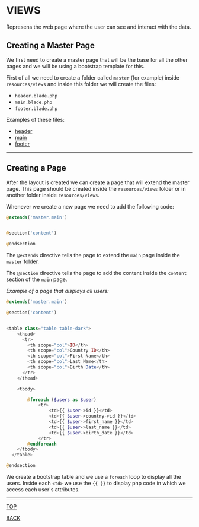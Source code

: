 # VIEWS
Represens the web page where the user can see and interact with the data.

## Creating a Master Page
We first need to create a master page that will be the base for all the other pages and we will be using a bootstrap template for this.

First of all we need to create a folder called `master` (for example) inside `resources/views` and inside this folder we will create the files:
- `header.blade.php`
- `main.blade.php`
- `footer.blade.php`

Examples of these files:
- [header](/Views/MasterPage/header.md)
- [main](/Views/MasterPage/main.md)
- [footer](/Views/MasterPage/footer.md)

---

## Creating a Page
After the layout is created we can create a page that will extend the master page. This page should be created inside the `resources/views` folder or in another folder inside `resources/views`.

Whenever we create a new page we need to add the following code:
```php
@extends('master.main')


@section('content')

@endsection
```

The `@extends` directive tells the page to extend the `main` page inside the `master` folder.

The `@section` directive tells the page to add the content inside the `content` section of the `main` page.


_Example of a page that displays all users:_
```php
@extends('master.main')

@section('content')


<table class="table table-dark">
    <thead>
      <tr>
        <th scope="col">ID</th>
        <th scope="col">Country ID</th>
        <th scope="col">First Name</th>
        <th scope="col">Last Name</th>
        <th scope="col">Birth Date</th>
      </tr>
    </thead>

    <tbody>

        @foreach ($users as $user)
            <tr>
                <td>{{ $user->id }}</td>
                <td>{{ $user->country->id }}</td>
                <td>{{ $user->first_name }}</td>
                <td>{{ $user->last_name }}</td>
                <td>{{ $user->birth_date }}</td>
            </tr>
        @endforeach
    </tbody>
  </table>

@endsection
```

We create a bootstrap table and we use a `foreach` loop to display all the users. Inside each `<td>` we use the `{{ }}` to display php code in which we access each user's attributes.



---
[TOP](#views)

[BACK](./)